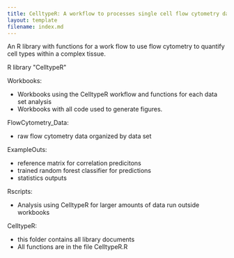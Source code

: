 ```yaml
---
title: CelltypeR: A workflow to processes single cell flow cytometry data
layout: template
filename: index.md
---
```


An R library with functions for a work flow to use flow cytometry to quantify cell types within a complex tissue.

R library "CelltypeR"

Workbooks:
- Workbooks using the CelltypeR workflow and functions for each data set analysis
- Workbooks with all code used to generate figures.

FlowCytometry_Data: 
- raw flow cytometry data organized by data set

ExampleOuts:
- reference matrix for correlation predicitons
- trained random forest classifier for predictions
- statistics outputs

Rscripts: 
- Analysis using CelltypeR for larger amounts of data run outside workbooks

CelltypeR: 
- this folder contains all library documents
- All functions are in the file CelltypeR.R

